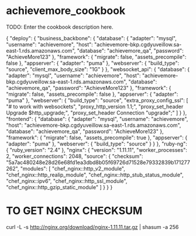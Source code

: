 # achievemore_cookbook

TODO: Enter the cookbook description here.

{
  "deploy": {
    "business_backbone": {
      "database": {
        "adapter": "mysql",
        "username": "achievemore",
        "host": "achievemore-bkp.cgdyuveillow.sa-east-1.rds.amazonaws.com",
        "database": "achievemore_qa",
        "password": "AchieveMore123"
      },
      "framework": {
        "migrate": false,
        "assets_precompile": false
      },
      "appserver": {
        "adapter": "puma"
      },
      "webserver": {
        "build_type": "source",
        "client_max_body_size": "1G"
      }
    },
    "websocket_api": {
      "database": {
        "adapter": "mysql",
        "username": "achievemore",
        "host": "achievemore-bkp.cgdyuveillow.sa-east-1.rds.amazonaws.com",
        "database": "achievemore_qa",
        "password": "AchieveMore123"
      },
      "framework": {
        "migrate": false,
        "assets_precompile": false
      },
      "appserver": {
        "adapter": "puma"
      },
      "webserver": {
        "build_type": "source",
        "extra_proxy_config_ssl": [
          "# to work with websockets",
          "proxy_http_version 1.1;",
          "proxy_set_header Upgrade $http_upgrade;",
          "proxy_set_header Connection \"upgrade\";"
        ]
      }
    },
    "frontend": {
      "database": {
        "adapter": "mysql",
        "username": "achievemore",
        "host": "achievemore-bkp.cgdyuveillow.sa-east-1.rds.amazonaws.com",
        "database": "achievemore_qa",
        "password": "AchieveMore123"
      },
      "framework": {
        "migrate": false,
        "assets_precompile": true
      },
      "appserver": {
        "adapter": "puma"
      },
      "webserver": {
        "build_type": "source"
      }
    }
  },
  "ruby-ng": {
    "ruby_version": "2.4"
  },
  "nginx": {
    "version": "1.11.11",
    "worker_processes": 2,
    "worker_connections": 2048,
    "source": {
      "checksum": "5a7ac480248e28d26e68fd1ea3dbd8b05f69726d71528e79332839b171277262",
      "modules": [
        "chef_nginx::http_v2_module",
        "chef_nginx::http_realip_module",
        "chef_nginx::http_stub_status_module",
        "chef_nginx::ipv6",
        "chef_nginx::http_ssl_module",
        "chef_nginx::http_gzip_static_module"
      ]
    }
  }
}

# TO GET NGINX CHECKSUM
curl -L -s http://nginx.org/download/nginx-1.11.11.tar.gz | shasum -a 256